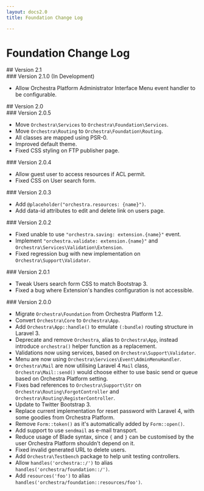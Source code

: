 ```yaml
---
layout: docs2.0
title: Foundation Change Log

---
```


# Foundation Change Log

<section id="v2.1">
## Version 2.1

<article id="v2.1.0">
### Version 2.1.0 (In Development)

* Allow Orchestra Platform Administrator Interface Menu event handler to be configurable.

</article>

</section>

<section id="v2.0">
## Version 2.0

<article id="v2.0.5">
### Version 2.0.5

* Move `Orchestra\Services` to `Orchestra\Foundation\Services`.
* Move `Orchestra\Routing` to `Orchestra\Foundation\Routing`.
* All classes are mapped using PSR-0.
* Improved default theme.
* Fixed CSS styling on FTP publisher page.

<article id="v2.0.4">
### Version 2.0.4

* Allow guest user to access resources if ACL permit.
* Fixed CSS on User search form.

</article>

<article id="v2.0.3">
### Version 2.0.3

* Add `@placeholder("orchestra.resources: {name}")`.
* Add data-id attributes to edit and delete link on users page.

</article>

<article id="v2.0.2">
### Version 2.0.2

* Fixed unable to use `"orchestra.saving: extension.{name}"` event.
* Implement `"orchestra.validate: extension.{name}"` and `Orchestra\Services\Validation\Extension`.
* Fixed regression bug with new implementation on `Orchestra\Support\Validator`.

</article>

<article id="v2.0.1">
### Version 2.0.1

* Tweak Users search form CSS to match Bootstrap 3.
* Fixed a bug where Extension's handles configuration is not accessible.

</article>

<article id="v2.0.0">
### Version 2.0.0

* Migrate `Orchestra\Foundation` from Orchestra Platform 1.2.
* Convert `Orchestra\Core` to `Orchestra\App`.
* Add `Orchestra\App::handle()` to emulate `(:bundle)` routing structure in Laravel 3.
* Deprecate and remove `Orchestra`, alias to `Orchestra\App`, instead introduce `orchestra()` helper function as a replacement.
* Validations now using services, based on `Orchestra\Support\Validator`.
* Menu are now using `Orchestra\Services\Event\AdminMenuHandler`.
* `Orchestra\Mail` are now utilising Laravel 4 `Mail` class, `Orchestra\Mail::send()` would choose either to use basic send or queue based on Orchestra Platform setting.
* Fixes bad references to `Orchestra\Support\Str` on `Orchestra\Routing\ForgotController` and `Orchestra\Routing\RegisterController`.
* Update to Twitter Bootstrap 3.
* Replace current implementation for reset password with Laravel 4, with some goodies from Orchestra Platform.
* Remove `Form::token()` as it's automatically added by `Form::open()`.
* Add support to use `sendmail` as e-mail transport.
* Reduce usage of Blade syntax, since `{` and `}` can be customised by the user Orchestra Platform shouldn't depend on it.
* Fixed invalid generated URL to delete users.
* Add `Orchestra\Testbench` package to help unit testing controllers.
* Allow `handles('orchestra::/')` to alias `handles('orchestra/foundation::/')`.
* Add `resources('foo')` to alias `handles('orchestra/foundation::resources/foo')`.

</article>

</section>
